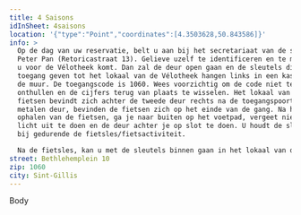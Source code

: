 ```yaml
---
title: 4 Saisons
idInSheet: 4saisons
location: '{"type":"Point","coordinates":[4.3503628,50.843586]}'
info: >
  Op de dag van uw reservatie, belt u aan bij het secretariaat van de school
  Peter Pan (Retoricastraat 13). Gelieve uzelf te identificeren en te melden dat
  u voor de Vélotheek komt. Dan zal de deur open gaan en de sleutels die u
  toegang geven tot het lokaal van de Vélotheek hangen links in een kastje tegen
  de muur. De toegangscode is 1060. Wees voorzichtig om de code niet te
  onthullen en de cijfers terug van plaats te wisselen. Het lokaal van de
  fietsen bevindt zich achter de tweede deur rechts na de toegangspoort. Na de
  metalen deur, bevinden de fietsen zich op het einde van de gang. Na het
  ophalen van de fietsen, ga je naar buiten op het voetpad, vergeet niet het
  licht uit te doen en de deur achter je op slot te doen. U houdt de sleutels
  bij gedurende de fietsles/fietsactiviteit.

  Na de fietsles, kan u met de sleutels binnen gaan in het lokaal van de Vélotheek en het materiaal op een gepaste manier terugzetten. Vergeet niet om bij het verlaten van de Vélotheek het licht uit te schakelen en de fietsenkot op slot te doen. Daarna belt u aan bij het secretariaat van de school. Wanneer u binnen gelaten wordt, kan u de sleutel terug in het kluisje tegen de muur stoppen. Vergeet niet de cijfers terug van plaats te wisselen nadat je de sleutels hebt ingeleverd.
street: Bethlehemplein 10
zip: 1060
city: Sint-Gillis
---
```

Body